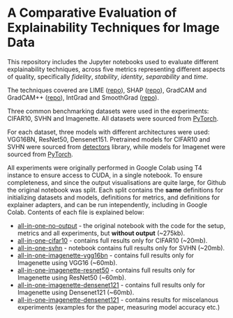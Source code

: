 # A Comparative Evaluation of Explainability Techniques for Image Data

This repository includes the Jupyter notebooks used to evaluate different explainability techniques, across five metrics representing different aspects of quality, specifically _fidelity_, _stability_, _identity_, _separability_ and _time_.

The techniques covered are LIME ([repo](https://github.com/marcotcr/lime)), SHAP ([repo](https://github.com/shap/shap)), GradCAM and GradCAM++ ([repo](https://github.com/jacobgil/pytorch-grad-cam)), IntGrad and SmoothGrad ([repo](https://github.com/pytorch/captum)).

Three common benchmarking datasets were used in the experiments: CIFAR10, SVHN and Imagenette. All datasets were sourced from [PyTorch](https://github.com/pytorch/pytorch).

For each dataset, three models with different architectures were used: VGG16BN, ResNet50, Densenet151. Pretrained models for CIFAR10 and SVHN were sourced from [detectors](https://github.com/edadaltocg/detectors/) library, while models for Imagenet were sourced from [PyTorch](https://github.com/pytorch/pytorch).

All experiments were originally performed in Google Colab using T4 instance to ensure access to CUDA, in a single notebook. To ensure completeness, and since the output visualisations are quite large, for Github the original notebook was split. Each split contains the **same** definitions for initializing datasets and models, definitions for metrics, and definitions for explainer adapters, and can be run intependently, including in Google Colab. Contents of each file is explained below:
- [all-in-one-no-output](/notebooks/all-in-one-no-output.ipynb) - the original notebook with the code for the setup, metrics and all experiments, but **without output** (~275kb).
- [all-in-one-cifar10](/notebooks/all-in-one-cifar10.ipynb) - contains full results only for CIFAR10 (~20mb).
- [all-in-one-svhn](/notebooks/all-in-one-svhn.ipynb) - notebook contains full results only for SVHN (~20mb).
- [all-in-one-imagenette-vgg16bn](/notebooks/all-in-one-imagenette-vgg16bn.ipynb) - contains full results only for Imagenette using VGG16 (~60mb).
- [all-in-one-imagenette-resnet50](/notebooks/all-in-one-imagenette-resnet50.ipynb) - contains full results only for Imagenette using ResNet50 (~60mb).
- [all-in-one-imagenette-densenet121](/notebooks/all-in-one-imagenette-densenet121.ipynb) - contains full results only for Imagenette using Densenet121 (~60mb).
- [all-in-one-imagenette-densenet121](/notebooks/all-in-one-other.ipynb) - contains results for miscelanous experiments (examples for the paper, measuring model accuracy etc.)
